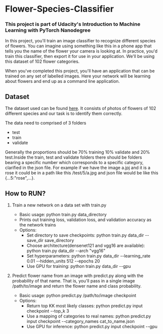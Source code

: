 # Flower-Species-Classifier
### This project is part of Udacity's Introduction to Machine Learning with PyTorch Nanodegree


In this project, you'll train an image classifier to recognize different species of flowers. You can imagine using something like this in a phone app that tells you the name of the flower your camera is looking at. In practice, you'd train this classifier, then export it for use in your application. We'll be using this dataset of 102 flower categories.

When you've completed this project, you'll have an application that can be trained on any set of labelled images. Here your network will be learning about flowers and end up as a command line application.


## Dataset

The dataset used can be found [here]("https://www.robots.ox.ac.uk/~vgg/data/flowers/102/index.html"). It consists of photos of flowers of 102 different species and our task is to identify them correctly.

The data need to comprised of 3 folders
   - test
   - train
   - validate 

Generally the proportions should be 70% training 10% validate and 20% test.Inside the train, test and validate folders there should be folders bearing a specific number which corresponds to a specific category, clarified in the json file. For example if we have the image a.jpj and it is a rose it could be in a path like this /test/5/a.jpg and json file would be like this {...5:"rose",...}. 

## How to RUN?

1. Train a new network on a data set with train.py

    - Basic usage: python train.py data_directory
    - Prints out training loss, validation loss, and validation accuracy as the network trains
    - Options:
      - Set directory to save checkpoints: python train.py data_dir --save_dir save_directory
      - Choose architecture(densenet121 and vgg16 are available): python train.py data_dir --arch "vgg16"
      - Set hyperparameters: python train.py data_dir --learning_rate 0.01 --hidden_units 512 --epochs 20
      - Use GPU for training: python train.py data_dir --gpu

2. Predict flower name from an image with predict.py along with the probability of that name. That is, you'll pass in a single image /path/to/image and return the flower name and class probability.

    - Basic usage: python predict.py /path/to/image checkpoint
    - Options:
      - Return top KK most likely classes: python predict.py input checkpoint --top_k 3
      - Use a mapping of categories to real names: python predict.py input checkpoint --category_names cat_to_name.json
      - Use GPU for inference: python predict.py input checkpoint --gpu
      
